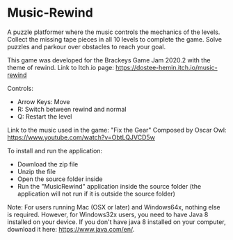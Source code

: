 # Music-Rewind
A puzzle platformer where the music controls the mechanics of the levels. Collect the missing tape pieces in all 10 levels to complete the game. Solve puzzles and parkour over obstacles to reach your goal.

This game was developed for the Brackeys Game Jam 2020.2 with the theme of rewind.
Link to Itch.io page: https://dostee-hemin.itch.io/music-rewind

Controls:
- Arrow Keys: Move
- R: Switch between rewind and normal
- Q: Restart the level

Link to the music used in the game:
"Fix the Gear" Composed by Oscar Owl: https://www.youtube.com/watch?v=ObtLQJVCD5w

To install and run the application:
- Download the zip file
- Unzip the file
- Open the source folder inside
- Run the "MusicRewind" application inside the source folder (the application will not run if it is outside the source folder)

Note: For users running Mac (OSX or later) and Windows64x, nothing else is required. However, for Windows32x users, you need to have Java 8 installed on your device. If you don't have java 8 installed on your computer, download it here: https://www.java.com/en/.
